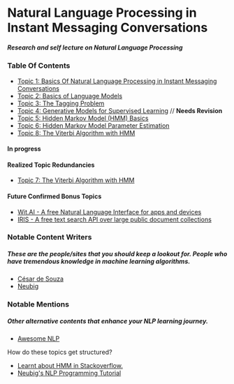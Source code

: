 # Natural Language Processing in Instant Messaging Conversations
##### Research and self lecture on Natural Language Processing


### Table Of Contents
- [Topic 1: Basics Of Natural Language Processing in Instant Messaging Conversations](https://github.com/nixxholas/nlp-exploration/blob/master/1_Basics.md)
- [Topic 2: Basics of Language Models](https://github.com/nixxholas/nlp-exploration/blob/master/2_BasicsOfLanguageModels.md)
- [Topic 3: The Tagging Problem](https://github.com/nixxholas/nlp-exploration/blob/master/3_TagProblem.md)
- [Topic 4: Generative Models for Supervised Learning](https://github.com/nixxholas/nlp-exploration/blob/master/4_GenerativeModels.md) // **Needs Revision**
- [Topic 5: Hidden Markov Model (HMM) Basics](https://github.com/nixxholas/nlp-exploration/blob/master/5_HMMBasics.md)
- [Topic 6: Hidden Markov Model Parameter Estimation](https://github.com/nixxholas/nlp-exploration/blob/master/6_HMMParameter_Estimation.md)
- [Topic 8: The Viterbi Algorithm with HMM](https://github.com/nixxholas/nlp-exploration/blob/master/8_CSharpHMM.md)

#### In progress


#### Realized Topic Redundancies
- [Topic 7: The Viterbi Algorithm with HMM](https://github.com/nixxholas/nlp-exploration/blob/master/7_ViterbiAlgo.md)

#### Future Confirmed Bonus Topics
- [Wit.AI - A free Natural Language Interface for apps and devices](wit.ai)
- [IRIS - A free text search API over large public document collections](http://iris.lore.ai)

### Notable Content Writers
##### These are the people/sites that you should keep a lookout for. People who have tremendous knowledge in machine learning algorithms.
- [César de Souza](http://crsouza.com)
- [Neubig](https://github.com/neubig)


### Notable Mentions
##### Other alternative contents that enhance your NLP learning journey.
- [Awesome NLP](https://github.com/keon/awesome-nlp)

How do these topics get structured?
- [Learnt about HMM in Stackoverflow.](http://stackoverflow.com/questions/11892128/tutorials-for-natural-language-processing)
- [Neubig's NLP Programming Tutorial](https://github.com/neubig/nlptutorial)
